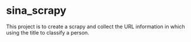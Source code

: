 # sina_scrapy
This project is to create a scrapy and collect the URL information in which using the title to classify a person.
